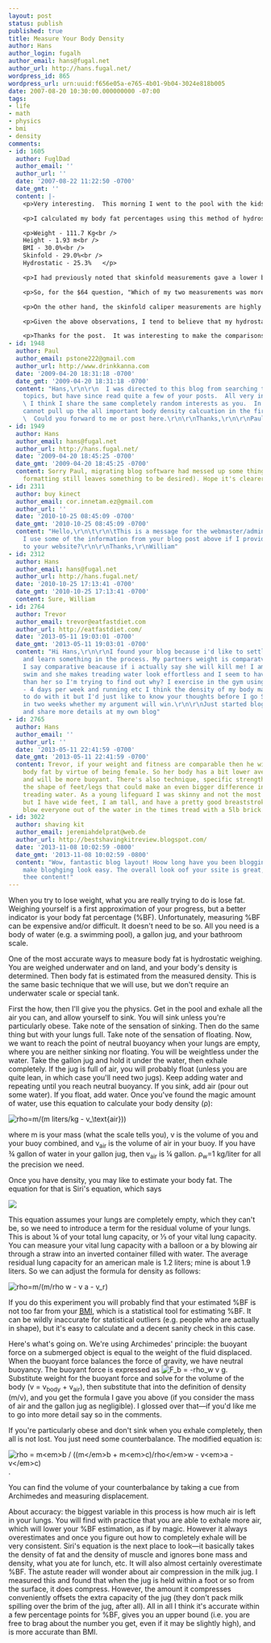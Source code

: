 ```yaml
---
layout: post
status: publish
published: true
title: Measure Your Body Density
author: Hans
author_login: fugalh
author_email: hans@fugal.net
author_url: http://hans.fugal.net/
wordpress_id: 865
wordpress_url: urn:uuid:f656e05a-e765-4b01-9b04-3024e818b005
date: 2007-08-20 10:30:00.000000000 -07:00
tags:
- life
- math
- physics
- bmi
- density
comments:
- id: 1605
  author: FuglDad
  author_email: ''
  author_url: ''
  date: '2007-08-22 11:22:50 -0700'
  date_gmt: ''
  content: |-
    <p>Very interesting.  This morning I went to the pool with the kids and tried your method while they were swimming their workout laps.</p>

    <p>I calculated my body fat percentages using this method of hydrostatic weighing and compared the results to the skinfold measurement method and the BMI calculation. Here are the results:</p>

    <p>Weight - 111.7 Kg<br />
    Height - 1.93 m<br />
    BMI - 30.0%<br />
    Skinfold - 29.0%<br />
    Hydrostatic - 25.3%   </p>

    <p>I had previously noted that skinfold measurements gave a lower bodyfat reading than the BMI.  I expected this since BMI does not take into account higher than average muscle mass.  I expected to see a closer correlation between the skinfold method and hydrostatic weighing.  The skinfold method is an empirical relationship derived by comparing the total readings (in mm) of three body sites with hydrostatic weighing results.  A curve is then fit to the data points and an empirical equation derived from the curve.  This process is repeated for different ages since the relative percentage of subcutaneous fat changes with age.  I don't have the equation; the book I have simply has nomographs to solve the unstated equations. </p>

    <p>So, for the $64 question, "Which of my two measurements was more accurate?"  I don't know.  The vague estimate of residual lung capacity bothers me a little.  How accurate is this? and How do the "profesionals" measure this variable in clinical hydostatic weighing?</p>

    <p>On the other hand, the skinfold caliper measurements are highly variable depending on technique.  And even with consistent technique by the same person the readings still vary by a few millimeters on each measurement which theoretically could compound to an varience of up to 2+ percentage points in the result.  Errors in exactly how and where to measure could give errors in the result that are even more dramatic.  It is my observation that the thicker the subcutaneous fat layer, the more difficult it is to get consistent measurements.</p>

    <p>Given the above observations, I tend to believe that my hydrostatic calculated result is the more accurate.  However, given the significantly lower result, I question whether it really will "almost certainly overestimate %BF".</p>

    <p>Thanks for the post.  It was interesting to make the comparisons.</p>
- id: 1948
  author: Paul
  author_email: pstone222@gmail.com
  author_url: http://www.drinkkanna.com
  date: '2009-04-20 18:31:18 -0700'
  date_gmt: '2009-04-20 18:31:18 -0700'
  content: "Hans,\r\n\r\n  I was directed to this blog from searching the body mass
    topics, but have since read quite a few of your posts.  All very interesting stuff.
    \ I think I share the same completely random interests as you.  In this blog I
    cannot pull up the all important body density calcuation in the first white block.
    \  Could you forward to me or post here.\r\n\r\nThanks,\r\n\r\nPaul Stone"
- id: 1949
  author: Hans
  author_email: hans@fugal.net
  author_url: http://hans.fugal.net/
  date: '2009-04-20 18:45:25 -0700'
  date_gmt: '2009-04-20 18:45:25 -0700'
  content: Sorry Paul, migrating blog software had messed up some things (and the
    formatting still leaves something to be desired). Hope it's clearer now.
- id: 2311
  author: buy kinect
  author_email: cor.innetam.ez@gmail.com
  author_url: ''
  date: '2010-10-25 08:45:09 -0700'
  date_gmt: '2010-10-25 08:45:09 -0700'
  content: "Hello,\r\n\t\r\n\tThis is a message for the webmaster/admin here at hans.fugal.net.\r\n\r\nCan
    I use some of the information from your blog post above if I provide a link back
    to your website?\r\n\r\nThanks,\r\nWilliam"
- id: 2312
  author: Hans
  author_email: hans@fugal.net
  author_url: http://hans.fugal.net/
  date: '2010-10-25 17:13:41 -0700'
  date_gmt: '2010-10-25 17:13:41 -0700'
  content: Sure, William
- id: 2764
  author: Trevor
  author_email: trevor@eatfastdiet.com
  author_url: http://eatfastdiet.com/
  date: '2013-05-11 19:03:01 -0700'
  date_gmt: '2013-05-11 19:03:01 -0700'
  content: "Hi Hans,\r\n\r\nI found your blog because i'd like to settle an argument
    and learn something in the process. My partners weight is comparatve to my own.
    I say comparative beacause if i actually say she will kill me! I am learning to
    swim and she makes treading water look effortless and I seem to have more difficulty
    than her so I'm trying to find out why? I exercise in the gym using weights 2
    - 4 days per week and running etc I think the density of my body may have something
    to do with it but I'd just like to know your thoughts before I go Swimming again
    in two weeks whether my argument will win.\r\n\r\nJust started blogging myself
    and share more details at my own blog"
- id: 2765
  author: Hans
  author_email: ''
  author_url: ''
  date: '2013-05-11 22:41:59 -0700'
  date_gmt: '2013-05-11 22:41:59 -0700'
  content: Trevor, if your weight and fitness are comparable then he will have more
    body fat by virtue of being female. So her body has a bit lower average density
    and will be more buoyant. There's also technique, specific strength, and even
    the shape of feet/legs that could make an even bigger difference in experiences
    treading water. As a young lifeguard I was skinny and not the most fit by far,
    but I have wide feet, I am tall, and have a pretty good breaststroke kick. I could
    blow everyone out of the water in the times tread with a 5lb brick.
- id: 3022
  author: shaving kit
  author_email: jeremiahdelprat@web.de
  author_url: http://bestshavingkitreview.blogspot.com/
  date: '2013-11-08 10:02:59 -0800'
  date_gmt: '2013-11-08 10:02:59 -0800'
  content: "Wow, fantastic blog layout! Hoow long have you been blogging for?\r\nyou
    make bloghging look easy. The overall look oof your ssite is great, let alone
    thee content!"
---
```

<p>When you try to lose weight, what you are really trying to do is lose fat.
Weighing yourself is a first approximation of your progress, but a better
indicator is your body fat percentage (%BF). Unfortunately, measuring %BF can
be expensive and/or difficult. It doesn't need to be so. All you need is a body
of water (e.g. a swimming pool), a gallon jug, and your bathroom scale.</p>

<p>One of the most accurate ways to measure body fat is hydrostatic weighing. You are weighed underwater and on land, and your body's density is determined. Then body fat is estimated from the measured density. This is the same basic technique that we will use, but we don't require an underwater scale or special tank.</p>

<p>First the how, then I'll give you the physics. Get in the pool and exhale all
the air you can, and allow yourself to sink. You will sink unless you're
particularly obese. Take note of the sensation of sinking. Then do the same
thing but with your lungs full. Take note of the sensation of floating. Now, we
want to reach the point of neutral buoyancy when your lungs are empty, where
you are neither sinking nor floating. You will be weightless under the water.
Take the gallon jug and hold it under the water, then exhale completely. If the
jug is full of air, you will probably float (unless you are quite lean, in
which case you'll need two jugs). Keep adding water and repeating until you
reach neutral buoyancy. If you sink, add air (pour out some water). If you
float, add water. Once you've found the magic amount of water, use this
equation to calculate your body density (ρ): </p>

<p><img src="http://hans.fugal.net/cgi-bin/mimetex.cgi?\rho=\frac{m}{\frac{m}{\rho_w}-v_a}" alt="rho=m/(m liters/kg - v_\text{air}))"/> </p>

<p>where m is your mass (what the scale tells
you), v is the volume of you and your buoy combined, and v<sub>air</sub> is the
volume of air in your buoy. If you have ¾ gallon of water in your gallon jug,
then v<sub>air</sub> is ¼ gallon. ρ<sub>w</sub>=1 kg/liter for all the
precision we need.</p>

<p>Once you have density, you may like to estimate your body fat. The equation for that is Siri's equation, which says </p>

<p><img src="http://hans.fugal.net/cgi-bin/mimetex.cgi?\text{BF}=\left(\frac{4.95}{\rho}-4.50\right)100" /></p>

<p>This equation assumes your lungs are completely empty, which they can't be, so we need to introduce a term for the residual volume of your lungs. This is about ¼ of your total lung capacity, or ⅓ of your vital lung capacity. You can measure your vital lung capacity with a balloon or a by blowing air through a straw into an inverted container filled with water. The average residual lung capacity for an american male is 1.2 liters; mine is about 1.9 liters. So we can adjust the formula for density as follows:</p>

<p><img src="http://hans.fugal.net/cgi-bin/mimetex.cgi?\rho=\frac{m}{\frac{m}{\rho_w}-v_a-v_r}" alt="rho=m/(m/rho w - v a - v_r)" />
</p>

<p>If you do this experiment you will probably find that your estimated %BF is not too far from your <acronym title="Body Mass Index"><a href="http://www.cdc.gov/nccdphp/dnpa/bmi/">BMI</a></acronym>, which is a statistical tool for estimating %BF. It can be wildly inaccurate for statistical outliers (e.g. people who are actually in shape), but it's easy to calculate and a decent sanity check in this case.</p>

<p>Here's what's going on. We're using Archimedes' principle: the buoyant force on a submerged object is equal to the weight of the fluid displaced. When the buoyant force balances the force of gravity, we have neutral buoyancy. The buoyant force is expressed as <img alt="F_b = -rho_w v g" src="http://hans.fugal.net/cgi-bin/mimetex.cgi?F_b=-\rho_w v g"/>. Substitute weight for the buoyant force and solve for the volume of the body (v = v<sub>body</sub> + v<sub>air</sub>), then substitute that into the definition of density (m/v), and you get the formula I gave you above (if you consider the mass of air and the gallon jug as negligible). I glossed over that—if you'd like me to go into more detail say so in the comments.</p>

<p>If you're particularly obese and don't sink when you exhale completely, then all is not lost. You just need some counterbalance. The modified equation is: </p>

<p><img src="http://hans.fugal.net/cgi-bin/mimetex.cgi?\rho=\frac{m_b}{\frac{m_b+m_c}{\rho_w}-v_a-v_r-v_c}" alt="rho = m<em>b / ((m</em>b + m<em>c)/rho</em>w - v<em>a - v</em>c)"/>. </p>

<p>You can find the volume of your counterbalance by taking a cue from Archimedes and measuring displacement.</p>

<p>About accuracy: the biggest variable in this process is how much air is left in your lungs. You will find with practice that you are able to exhale more air, which will lower your %BF estimation, as if by magic. However it always overestimates and once you figure out how to completely exhale will be very consistent. Siri's equation is the next place to look—it basically takes the density of fat and the density of muscle and ignores bone mass and density, what you ate for lunch, etc. It will also almost certainly overestimate %BF. The astute reader will wonder about air compression in the milk jug. I measured this and found that when the jug is held within a foot or so from the surface, it does compress. However, the amount it compresses conveniently offsets the extra capacity of the jug (they don't pack milk spilling over the brim of the jug, after all). All in all I think it's accurate within a few percentage points for %BF, gives you an upper bound (i.e. you are free to brag about the number you get, even if it may be slightly high), and is more accurate than BMI.</p>
